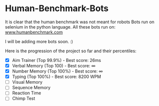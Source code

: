 # Human-Benchmark-Bots
It is clear that the human benchmark was not meant for robots
Bots run on selenium in the python language.
All these bots run on: www.humanbenchmark.com

I will be adding more bots soon. :)

Here is the progression of the project so far and their percentiles:

- [x] Aim Trainer (Top 99.9%) - Best score: 26ms
- [x] Verbal Memory (Top 100) - Best score: ∞
- [x] Number Memory (Top 100%) - Best score: ∞
- [x] Typing (Top 100%) - Best score: 8200 WPM
- [ ] Visual Memory
- [ ] Sequence Memory 
- [ ] Reaction Time
- [ ] Chimp Test
